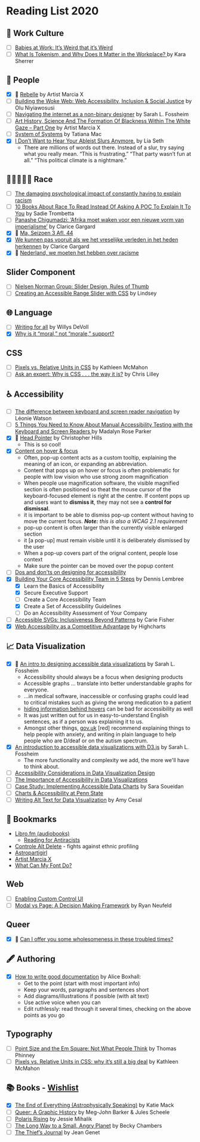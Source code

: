 # Reading List 2020

## 🏢 Work Culture

- [ ] [Babies at Work: It’s Weird that it’s Weird](https://medium.com/@wifelette/babies-at-work-its-weird-that-it-s-weird-b285b070d456)
- [ ] [What Is Tokenism, and Why Does It Matter in the Workplace? ](https://business.vanderbilt.edu/news/2018/02/26/tokenism-in-the-workplace/) by Kara Sherrer

## 🙂 People

- [x] 📼 [Rebelle](https://www.youtube.com/watch?v=KDPt9Bb2pFU) by Artist Marcia X
- [ ] [Building the Woke Web: Web Accessibility, Inclusion & Social Justice](https://alistapart.com/article/building-the-woke-web/) by Olu Niyiawosusi
- [ ] [Navigating the internet as a non-binary designer](https://fossheim.io/writing/posts/non-binary-design/) by Sarah L. Fossheim
- [ ] [Art History, Science And The Formation Of Blackness Within The White Gaze – Part One](https://history.expert/the-formation-of-blackness/) by Artist Marcia X
- [ ] [System of Systems](https://www.youtube.com/watch?v=TzGfBV67Tac) by Tatiana Mac
- [x] [I Don’t Want to Hear Your Ableist Slurs Anymore.](https://medium.com/@LiaSeth/i-dont-want-to-hear-your-ableist-slurs-anymore-229538b9fc80) by Lia Seth
	- There are millions of words out there. Instead of a slur, try saying what you really mean. “This is frustrating.” “That party wasn’t fun at all.” “This political climate is a nightmare.”

## 👩🏿‍🤝‍🧑🏻 Race

- [ ] [The damaging psychological impact of constantly having to explain racism](https://metro.co.uk/2020/02/25/psychological-impact-constantly-explain-racism-12147969/?ito=article.desktop.share.bottom.twitter)
- [ ] [10 Books About Race To Read Instead Of Asking A POC To Explain It To You](https://www.bustle.com/entertainment/10-books-about-race-to-read-instead-of-asking-a-person-of-color-to-explain-things-to-you-8548796) by Sadie Trombetta
- [ ] [Panashe Chigumadzi: ‘Afrika moet waken voor een nieuwe vorm van imperialisme’](https://www.amnesty.nl/wordt-vervolgd/panashe-chigumadzi-toekomst-van-afrika) by Clarice Gargard
- [x] 📼 [Ma, Seizoen 3 Afl. 44](https://www.npostart.nl/m/01-06-2020/KN_1714121)
- [x] [We kunnen pas vooruit als we het vreselijke verleden in het heden herkennen](https://www.vn.nl/clarice-gargard-verleden-heden/) by Clarice Gargard
- [x] 📼 [Nederland, we moeten het hebben over racisme](https://www.youtube.com/watch?v=tCQ0Y4DFHY0)

## Slider Component

- [ ] [Nielsen Norman Group: Slider Design, Rules of Thumb](https://www.nngroup.com/articles/gui-slider-controls/)
- [ ] [Creating an Accessible Range Slider with CSS](https://www.a11ywithlindsey.com/blog/creating-accessible-range-slider-css) by Lindsey

## 🌐 Language

- [ ] [Writing for all](https://medium.com/gusto-design/writing-for-all-3e82c504b694) by Willys DeVoll
- [x] [Why is it “moral,” not “morale,” support?](https://www.grammarphobia.com/blog/2010/11/moral-morale.html)

## CSS

- [ ] [Pixels vs. Relative Units in CSS](https://www.24a11y.com/2019/pixels-vs-relative-units-in-css-why-its-still-a-big-deal/) by Kathleen McMahon
- [ ] [Ask an expert: Why is CSS . . . the way it is?](https://increment.com/frontend/ask-an-expert-why-is-css-the-way-it-is/) by Chris Lilley

## ♿ Accessibility

- [ ] [The difference between keyboard and screen reader navigation](https://tink.uk/the-difference-between-keyboard-and-screen-reader-navigation/) by Léonie Watson
- [ ] [5 Things You Need to Know About Manual Accessibility Testing with the Keyboard and Screen Readers ](https://dev.to/madalynrose/5-things-you-need-to-know-about-manual-accessibility-testing-with-the-keyboard-and-screen-readers-3512) by Madalyn Rose Parker 
- [x] 📼 [Head Pointer](https://www.youtube.com/watch?v=NL0x-b6zZ8Y) by Christopher Hills
	- This is so cool!
- [x] [Content on hover & focus](https://accessuse.eu/en/Content-hover-focus.html)
	- Often, pop-up content acts as a custom tooltip, explaining the meaning of an icon, or expanding an abbreviation.
	- Content that pops up on hover or focus is often problematic for people with low vision who use strong zoom magnification
	- When people use magnification software, the visible magnified section is often positioned so theat the mouse cursor of the keyboard-focused element is right at the centre. If content pops up and users want to **dismiss it**, they may not see a **control for dismissal**.
	- it is important to be able to dismiss pop-up content without having to move the current focus. _**Note:** this is also a WCAG 2.1 requirement_
	- pop-up content is often larger than the currently visible enlarged section
	- it [a pop-up] must remain visible until it is deliberately dismissed by the user
	- When a pop-up covers part of the orignal content, people lose context
	- Make sure the pointer can be moved over the popup content
- [ ] [Dos and don'ts on designing for accessibility](https://accessibility.blog.gov.uk/2016/09/02/dos-and-donts-on-designing-for-accessibility/)
- [x] [Building Your Core Accessibility Team in 5 Steps](https://www.deque.com/blog/steps-build-core-accessibility-team/) by Dennis Lembree
	- [x] Learn the Basics of Accessibility
	- [x] Secure Executive Support
	- [ ] Create a Core Accessibility Team
	- [x] Create a Set of Accessibility Guidelines
	- [ ] Do an Accessibility Assessment of Your Company
- [ ] [Accessible SVGs: Inclusiveness Beyond Patterns](https://www.smashingmagazine.com/2020/03/accessible-svgs-inclusiveness-beyond-patterns/) by Carie Fisher
- [x] [Web Accessibility as a Competitive Advantage](https://www.youtube.com/watch?v=VlRYFaYVxOc) by Highcharts
	
## 📈 Data Visualization

- [x] 🌟 [An intro to designing accessible data visualizations](https://fossheim.io/writing/posts/accessible-dataviz-design/) by Sarah L. Fossheim
	- Accessibility should always be a focus when designing products
	- Accessible graphs ... translate into better understandable graphs for everyone.
	- ...in medical software, inaccessible or confusing graphs could lead to critical mistakes such as giving the wrong medication to a patient
	- [hiding information behind hovers](https://accessuse.eu/en/Content-hover-focus.html) can be bad for accessibility as well
	- It was just written out for us in easy-to-understand English sentences, as if a person was explaining it to us.
	- Amongst other things, [gov.uk](https://accessibility.blog.gov.uk/2016/09/02/dos-and-donts-on-designing-for-accessibility/) [red] recommend explaining things to help people with anxiety, and writing in plain language to help people who are D/deaf or on the autism spectrum.
- [x] [An introduction to accessible data visualizations with D3.js](https://fossheim.io/writing/posts/accessible-dataviz-d3-intro/) by Sarah L. Fossheim
	- The more functionality and complexity we add, the more we'll have to think about.
- [ ] [Accessibility Considerations in Data Visualization Design](https://keen.io/blog/accessibility-in-data-vis/)
- [ ] [The Importance of Accessibility in Data Visualizations](https://psmag.com/social-justice/how-to-make-visiualizations-more-accessible)
- [ ] [Case Study: Implementing Accessible Data Charts](https://www.sarasoueidan.com/blog/accessible-data-charts-for-khan-academy-2018-annual-report/) by Sara Soueidan
- [ ] [Charts & Accessibility at Penn State](https://accessibility.psu.edu/images/charts/)
- [ ] [Writing Alt Text for Data Visualization](https://medium.com/nightingale/writing-alt-text-for-data-visualization-2a218ef43f81) by Amy Cesal

## 🔖 Bookmarks

- [Libro.fm (audiobooks)](https://libro.fm/)
	- [Reading for Antiracists](https://blog.libro.fm/reading-for-antiracists/)
- [Controle Alt Delete](https://controlealtdelete.nl/) - fights against ethnic profiling
- [Astropartigirl](https://astropartigirl.com/)
- [Artist Marcia X](https://www.artistmarciax.com/)
- [What Can My Font Do?](https://wakamaifondue.com/)

## Web

- [ ] [Enabling Custom Control UI](https://github.com/MicrosoftEdge/MSEdgeExplainers/blob/main/ControlUICustomization/explainer.md)
- [ ] [Modal vs Page: A Decision Making Framework](https://uxplanet.org/modal-vs-page-a-decision-making-framework-34453e911129) by Ryan Neufeld

## Queer

- [x] 📼 [Can I offer you some wholesomeness in these troubled times? ](https://www.tiktok.com/@gay_alien_king/video/6834895290651249925?u_code=d2i2065kjm6e81&preview_pb=0&language=en&_d=d2i22l5jkalaf3&share_item_id=6834895290651249925&timestamp=1591661804&user_id=6613535872682278918&utm_source=copy&utm_campaign=client_share&utm_medium=android&share_app_name=musically&share_iid=6833632300527273733&source=h5_m)

## 🖋 Authoring

- [x] [How to write good documentation](https://twitter.com/sundress/status/1289137269094273024) by Alice Boxhall:
	- Get to the point (start with most important info)
	- Keep your words, paragraphs and sentences short
	- Add diagrams/illustrations if possible (with alt text)
	- Use active voice when you can
	- Edit ruthlessly: read through it several times, checking on the above points as you go
	
## Typography

- [ ] [Point Size and the Em Square: Not What People Think](https://www.thomasphinney.com/2011/03/point-size/) by Thomas Phinney
- [ ] [Pixels vs. Relative Units in CSS: why it’s still a big deal](https://www.24a11y.com/2019/pixels-vs-relative-units-in-css-why-its-still-a-big-deal/) by Kathleen McMahon 
	
## 📚 Books - [Wishlist](https://libro.fm/wishlist/1168380)

- [x] [The End of Everything (Astrophysically Speaking)](https://libro.fm/audiobooks/9781797106502-the-end-of-everything) by Katie Mack
- [ ] [Queer: A Graphic History](https://iconbooks.com/ib-title/queer-a-graphic-history/) by Meg-John Barker & Jules Scheele
- [ ] [Polaris Rising](https://libro.fm/audiobooks/9780062892294-polaris-rising) by Jessie Mihalik
- [ ] [The Long Way to a Small, Angry Planet](https://libro.fm/audiobooks/9780062969538-the-long-way-to-a-small-angry-planet) by Becky Chambers
- [ ] [The Thief’s Journal](https://en.wikipedia.org/wiki/The_Thief%27s_Journal) by Jean Genet
